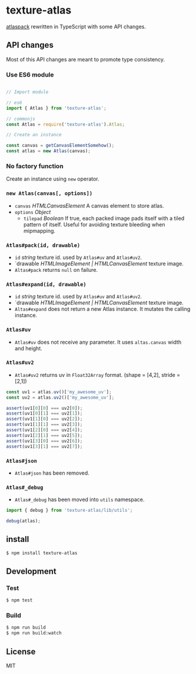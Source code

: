 # texture-atlas

[atlaspack](https://github.com/shama/atlaspack) rewritten in TypeScript with some API changes.

## API changes

Most of this API changes are meant to promote type consistency.

### Use ES6 module

```javascript

// Import module

// es6
import { Atlas } from 'texture-atlas';

// commonjs
const Atlas = require('texture-atlas').Atlas;

// Create an instance

const canvas = getCanvasElementSomehow();
const atlas = new Atlas(canvas);
```

### No factory function

Create an instance using `new` operator.

### `new Atlas(canvas[, options])`

- `canvas` *HTMLCanvasElement* A canvas element to store atlas.
- `options` *Object*
  - `tilepad` *Boolean* If true, each packed image pads itself with a tiled pattern of itself. Useful for avoiding texture bleeding when mipmapping.

### `Atlas#pack(id, drawable)`

- `id` *string* texture id. used by `Atlas#uv` and `Atlas#uv2`.
- `drawable *HTMLImageElement | HTMLCanvasElement* texture image.
- `Altas#pack` returns `null` on failure.

### `Atlas#expand(id, drawable)`

- `id` *string* texture id. used by `Atlas#uv` and `Atlas#uv2`.
- `drawable *HTMLImageElement | HTMLCanvasElement* texture image.
- `Altas#expand` does not return a new Atlas instance. It mutates the calling instance.

### `Atlas#uv`

- `Atlas#uv` does not receive any parameter. It uses `altas.canvas` width and height.

### `Atlas#uv2`

- `Atlas#uv2` returns uv in `Float32Array` format. (shape = [4,2], stride = [2,1])

```javascript
const uv1 = atlas.uv()['my_awesome_uv'];
const uv2 = atlas.uv2()['my_awesome_uv'];

assert(uv1[0][0] === uv2[0]);
assert(uv1[0][1] === uv2[1]);
assert(uv1[1][0] === uv2[2]);
assert(uv1[1][1] === uv2[3]);
assert(uv1[2][0] === uv2[4]);
assert(uv1[2][1] === uv2[5]);
assert(uv1[3][0] === uv2[6]);
assert(uv1[3][1] === uv2[7]);
```

### `Atlas#json`

- `Atlas#json` has been removed.

### `Atlas#_debug`

- `Atlas#_debug` has been moved into `utils` namespace.

```javascript
import { debug } from 'texture-atlas/lib/utils';

debug(atlas);
```

## install

```bash
$ npm install texture-atlas
```

## Development

### Test

```bash
$ npm test
```

### Build

```bash
$ npm run build
$ npm run build:watch
```

## License

MIT
